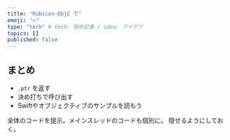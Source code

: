```yaml
---
title: "Rubicon-ObjC で"
emoji: "🔥"
type: "tech" # tech: 技術記事 / idea: アイデア
topics: []
published: false
---
```


## まとめ

- `.ptr` を返す
- 決め打ちで呼び出す
- Swiftやオブジェクティブのサンプルを読もう

全体のコードを提示。メインスレッドのコードも個別に。
隠せるようにしておく。
